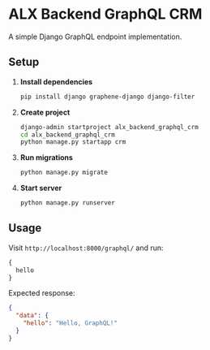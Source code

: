 # ALX Backend GraphQL CRM

A simple Django GraphQL endpoint implementation.

## Setup

1. **Install dependencies**
   ```bash
   pip install django graphene-django django-filter
   ```

2. **Create project**
   ```bash
   django-admin startproject alx_backend_graphql_crm
   cd alx_backend_graphql_crm
   python manage.py startapp crm
   ```

3. **Run migrations**
   ```bash
   python manage.py migrate
   ```

4. **Start server**
   ```bash
   python manage.py runserver
   ```

## Usage

Visit `http://localhost:8000/graphql/` and run:

```graphql
{
  hello
}
```

Expected response:
```json
{
  "data": {
    "hello": "Hello, GraphQL!"
  }
}
```